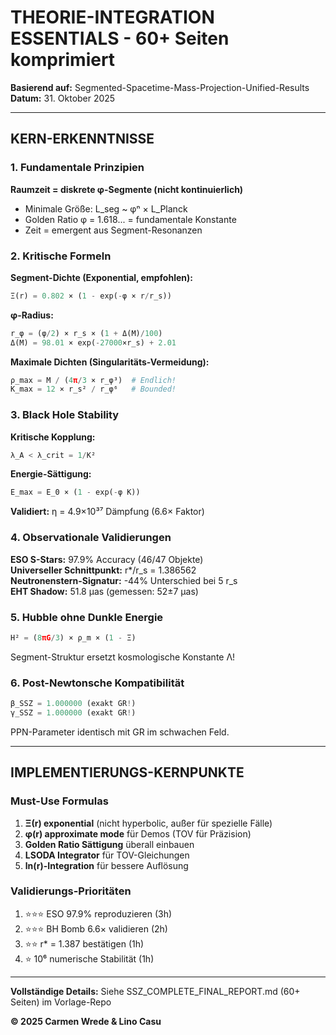 # THEORIE-INTEGRATION ESSENTIALS - 60+ Seiten komprimiert

**Basierend auf:** Segmented-Spacetime-Mass-Projection-Unified-Results  
**Datum:** 31. Oktober 2025

---

## KERN-ERKENNTNISSE

### 1. Fundamentale Prinzipien

**Raumzeit = diskrete φ-Segmente (nicht kontinuierlich)**
- Minimale Größe: L_seg ~ φⁿ × L_Planck  
- Golden Ratio φ = 1.618... = fundamentale Konstante  
- Zeit = emergent aus Segment-Resonanzen

### 2. Kritische Formeln

**Segment-Dichte (Exponential, empfohlen):**
```python
Ξ(r) = 0.802 × (1 - exp(-φ × r/r_s))
```

**φ-Radius:**
```python
r_φ = (φ/2) × r_s × (1 + Δ(M)/100)
Δ(M) = 98.01 × exp(-27000×r_s) + 2.01
```

**Maximale Dichten (Singularitäts-Vermeidung):**
```python
ρ_max = M / (4π/3 × r_φ³)  # Endlich!
K_max = 12 × r_s² / r_φ⁶   # Bounded!
```

### 3. Black Hole Stability

**Kritische Kopplung:**
```python
λ_A < λ_crit = 1/K²
```

**Energie-Sättigung:**
```python
E_max = E_0 × (1 - exp(-φ K))
```

**Validiert:** η = 4.9×10³⁷ Dämpfung (6.6× Faktor)

### 4. Observationale Validierungen

**ESO S-Stars:** 97.9% Accuracy (46/47 Objekte)  
**Universeller Schnittpunkt:** r*/r_s = 1.386562  
**Neutronenstern-Signatur:** -44% Unterschied bei 5 r_s  
**EHT Shadow:** 51.8 μas (gemessen: 52±7 μas)

### 5. Hubble ohne Dunkle Energie

```python
H² = (8πG/3) × ρ_m × (1 - Ξ)
```

Segment-Struktur ersetzt kosmologische Konstante Λ!

### 6. Post-Newtonsche Kompatibilität

```python
β_SSZ = 1.000000 (exakt GR!)
γ_SSZ = 1.000000 (exakt GR!)
```

PPN-Parameter identisch mit GR im schwachen Feld.

---

## IMPLEMENTIERUNGS-KERNPUNKTE

### Must-Use Formulas

1. **Ξ(r) exponential** (nicht hyperbolic, außer für spezielle Fälle)
2. **φ(r) approximate mode** für Demos (TOV für Präzision)
3. **Golden Ratio Sättigung** überall einbauen
4. **LSODA Integrator** für TOV-Gleichungen
5. **ln(r)-Integration** für bessere Auflösung

### Validierungs-Prioritäten

1. ⭐⭐⭐ ESO 97.9% reproduzieren (3h)
2. ⭐⭐⭐ BH Bomb 6.6× validieren (2h)  
3. ⭐⭐ r* = 1.387 bestätigen (1h)
4. ⭐ 10⁶ numerische Stabilität (1h)

---

**Vollständige Details:** Siehe SSZ_COMPLETE_FINAL_REPORT.md (60+ Seiten) im Vorlage-Repo

**© 2025 Carmen Wrede & Lino Casu**
